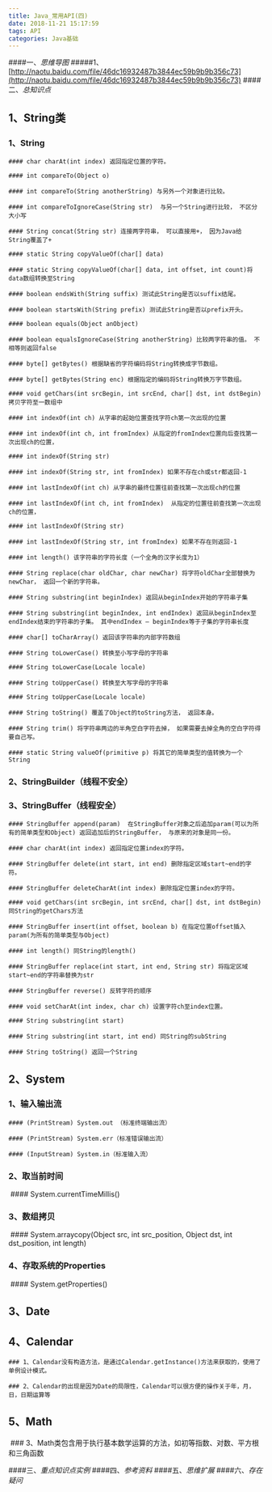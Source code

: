 ```yaml
---
title: Java_常用API(四)
date: 2018-11-21 15:17:59
tags: API
categories: Java基础
---
```



####一、*思维导图*
#####1、[http://naotu.baidu.com/file/46dc16932487b3844ec59b9b9b356c73](http://naotu.baidu.com/file/46dc16932487b3844ec59b9b9b356c73)
####二、*总知识点*
## 1、String类

### 1、String

	#### char charAt(int index) 返回指定位置的字符。

	#### int compareTo(Object o)

	#### int compareTo(String anotherString) 与另外一个对象进行比较。

	#### int compareToIgnoreCase(String str)  与另一个String进行比较， 不区分大小写

	#### String concat(String str) 连接两字符串， 可以直接用+， 因为Java给String覆盖了+

	#### static String copyValueOf(char[] data)

	#### static String copyValueOf(char[] data, int offset, int count)将data数组转换至String

	#### boolean endsWith(String suffix) 测试此String是否以suffix结尾。

	#### boolean startsWith(String prefix) 测试此String是否以prefix开头。

	#### boolean equals(Object anObject)

	#### boolean equalsIgnoreCase(String anotherString) 比较两字符串的值。 不相等则返回false

	#### byte[] getBytes() 根据缺省的字符编码将String转换成字节数组。

	#### byte[] getBytes(String enc) 根据指定的编码将String转换万字节数组。

	#### void getChars(int srcBegin, int srcEnd, char[] dst, int dstBegin) 拷贝字符至一数组中

	#### int indexOf(int ch) 从字串的起始位置查找字符ch第一次出现的位置

	#### int indexOf(int ch, int fromIndex) 从指定的fromIndex位置向后查找第一次出现ch的位置，

	#### int indexOf(String str)

	#### int indexOf(String str, int fromIndex) 如果不存在ch或str都返回-1

	#### int lastIndexOf(int ch) 从字串的最终位置往前查找第一次出现ch的位置

	#### int lastIndexOf(int ch, int fromIndex)  从指定的位置往前查找第一次出现ch的位置，

	#### int lastIndexOf(String str)

	#### int lastIndexOf(String str, int fromIndex) 如果不存在则返回-1

	#### int length() 该字符串的字符长度（一个全角的汉字长度为1）

	#### String replace(char oldChar, char newChar) 将字符oldChar全部替换为newChar， 返回一个新的字符串。

	#### String substring(int beginIndex) 返回从beginIndex开始的字符串子集

	#### String substring(int beginIndex, int endIndex) 返回从beginIndex至endIndex结束的字符串的子集。 其中endIndex – beginIndex等于子集的字符串长度

	#### char[] toCharArray() 返回该字符串的内部字符数组

	#### String toLowerCase() 转换至小写字母的字符串

	#### String toLowerCase(Locale locale)

	#### String toUpperCase() 转换至大写字母的字符串

	#### String toUpperCase(Locale locale)

	#### String toString() 覆盖了Object的toString方法， 返回本身。

	#### String trim() 将字符串两边的半角空白字符去掉， 如果需要去掉全角的空白字符得要自己写。

	#### static String valueOf(primitive p) 将其它的简单类型的值转换为一个String

### 2、StringBuilder（线程不安全）

### 3、StringBuffer（线程安全）

	#### StringBuffer append(param)  在StringBuffer对象之后追加param(可以为所有的简单类型和Object) 返回追加后的StringBuffer， 与原来的对象是同一份。

	#### char charAt(int index) 返回指定位置index的字符。

	#### StringBuffer delete(int start, int end) 删除指定区域start~end的字符。

	#### StringBuffer deleteCharAt(int index) 删除指定位置index的字符。

	#### void getChars(int srcBegin, int srcEnd, char[] dst, int dstBegin) 同String的getChars方法

	#### StringBuffer insert(int offset, boolean b) 在指定位置offset插入param(为所有的简单类型与Object)

	#### int length() 同String的length()

	#### StringBuffer replace(int start, int end, String str) 将指定区域start~end的字符串替换为str

	#### StringBuffer reverse() 反转字符的顺序

	#### void setCharAt(int index, char ch) 设置字符ch至index位置。

	#### String substring(int start)

	#### String substring(int start, int end) 同String的subString

	#### String toString() 返回一个String

## 2、System

### 1、输入输出流

	#### (PrintStream) System.out （标准终端输出流）

	#### (PrintStream) System.err（标准错误输出流）

	#### (InputStream) System.in（标准输入流）

### 2、取当前时间

​	#### System.currentTimeMillis()

### 3、数组拷贝

​	#### System.arraycopy(Object src, int src_position, Object dst, int dst_position, int length)

### 4、存取系统的Properties

​	#### System.getProperties()

## 3、Date

## 4、Calendar

	### 1、Calendar没有构造方法，是通过Calendar.getInstance()方法来获取的，使用了单例设计模式。

	### 2、Calendar的出现是因为Date的局限性，Calendar可以很方便的操作关于年，月，日，日期运算等

## 5、Math

​	### 3、Math类包含用于执行基本数学运算的方法，如初等指数、对数、平方根和三角函数

####三、*重点知识点实例*
####四、*参考资料*
####五、*思维扩展*
####六、*存在疑问*